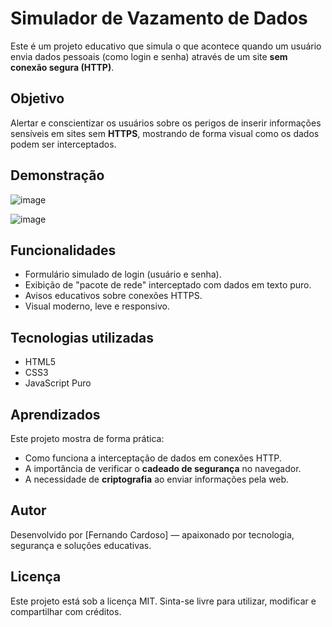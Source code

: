 # Simulador de Vazamento de Dados

Este é um projeto educativo que simula o que acontece quando um usuário envia dados pessoais (como login e senha) através de um site **sem conexão segura (HTTP)**.

## Objetivo

Alertar e conscientizar os usuários sobre os perigos de inserir informações sensíveis em sites sem **HTTPS**, mostrando de forma visual como os dados podem ser interceptados.


##  Demonstração

![image](https://github.com/user-attachments/assets/aad401db-bdcc-4aae-9c22-f48c0b92fb39)

![image](https://github.com/user-attachments/assets/230b5982-24e6-4f83-8ad9-f085ed8ee1b3)



## Funcionalidades

- Formulário simulado de login (usuário e senha).
- Exibição de "pacote de rede" interceptado com dados em texto puro.
- Avisos educativos sobre conexões HTTPS.
- Visual moderno, leve e responsivo.


##  Tecnologias utilizadas

- HTML5
- CSS3
- JavaScript Puro



## Aprendizados

Este projeto mostra de forma prática:

- Como funciona a interceptação de dados em conexões HTTP.
- A importância de verificar o **cadeado de segurança** no navegador.
- A necessidade de **criptografia** ao enviar informações pela web.



## Autor

Desenvolvido por [Fernando Cardoso]  — apaixonado por tecnologia, segurança e soluções educativas.


##  Licença

Este projeto está sob a licença MIT. Sinta-se livre para utilizar, modificar e compartilhar com créditos.
